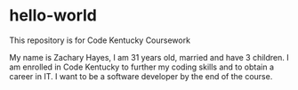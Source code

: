 # hello-world
This repository is for Code Kentucky Coursework

My name is Zachary Hayes, I am 31 years old, married and have 3 children. I am enrolled in Code Kentucky to further my coding skills and to obtain a career in IT. I want to be a software developer by the end of the course. 
